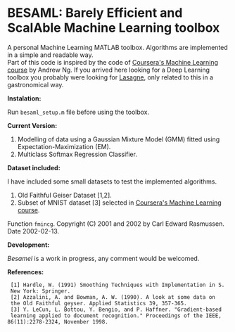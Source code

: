 # BESAML: Barely Efficient and ScalAble Machine Learning toolbox

A personal Machine Learning MATLAB toolbox. Algorithms are implemented in a simple and readable way.  
Part of this code is inspired by the code of [Coursera's Machine Learning course](https://www.coursera.org/learn/machine-learning) by Andrew Ng. If you arrived here looking for a Deep Learning toolbox you probably were looking for [Lasagne](https://github.com/Lasagne/Lasagne), only related to this in a gastronomical way.


**Instalation:**

Run `besaml_setup.m` file before using the toolbox. 

**Current Version:**

1. Modelling of data using a Gaussian Mixture Model (GMM) fitted using Expectation-Maximization (EM).
2. Multiclass Softmax Regression Classifier.


**Dataset included:**

I have included some small datasets to test the implemented algorithms.

1. Old Faithful Geiser Dataset [1,2].
2. Subset of MNIST dataset [3] selected in [Coursera's Machine Learning course](https://www.coursera.org/learn/machine-learning).
 

Function `fmincg`. Copyright (C) 2001 and 2002 by Carl Edward Rasmussen. Date 2002-02-13.

**Development:**

*Besamel* is a work in progress, any comment would be welcomed.

**References:**

     [1] Hardle, W. (1991) Smoothing Techniques with Implementation in S.
     New York: Springer.
     [2] Azzalini, A. and Bowman, A. W. (1990). A look at some data on
     the Old Faithful geyser. Applied Statistics 39, 357-365.
     [3] Y. LeCun, L. Bottou, Y. Bengio, and P. Haffner. "Gradient-based
     learning applied to document recognition." Proceedings of the IEEE, 86(11):2278-2324, November 1998.

